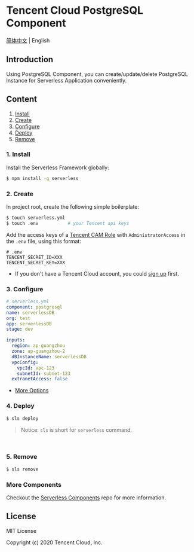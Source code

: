 # Tencent Cloud PostgreSQL Component

[简体中文](./README.md) | English

## Introduction

Using PostgreSQL Component, you can create/update/delete PostgreSQL Instance for Serverless Application conveniently.

## Content

1. [Install](#1-install)
2. [Create](#2-create)
3. [Configure](#3-configure)
4. [Deploy](#4-deploy)
5. [Remove](#5-Remove)

### 1. Install

Install the Serverless Framework globally:

```bash
$ npm install -g serverless
```

### 2. Create

In project root, create the following simple boilerplate:

```bash
$ touch serverless.yml
$ touch .env           # your Tencent api keys
```

Add the access keys of a [Tencent CAM Role](https://console.cloud.tencent.com/cam/capi) with `AdministratorAccess` in the `.env` file, using this format:

```
# .env
TENCENT_SECRET_ID=XXX
TENCENT_SECRET_KEY=XXX
```

- If you don't have a Tencent Cloud account, you could [sign up](https://intl.cloud.tencent.com/register) first.

### 3. Configure

```yml
# serverless.yml
component: postgresql
name: serverlessDB
org: test
app: serverlessDB
stage: dev

inputs:
  region: ap-guangzhou
  zone: ap-guangzhou-2
  dBInstanceName: serverlessDB
  vpcConfig:
    vpcId: vpc-123
    subnetId: subnet-123
  extranetAccess: false
```

- [More Options](/docs/configure.md)

### 4. Deploy

```bash
$ sls deploy
```

> Notice: `sls` is short for `serverless` command.

&nbsp;

### 5. Remove

```bash
$ sls remove
```

### More Components

Checkout the [Serverless Components](https://github.com/serverless/components) repo for more information.

## License

MIT License

Copyright (c) 2020 Tencent Cloud, Inc.
